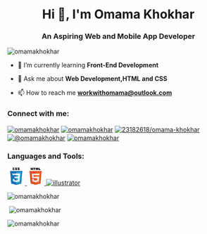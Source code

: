 <h1 align="center">Hi 👋, I'm Omama Khokhar</h1>
<h3 align="center">An Aspiring Web and Mobile App Developer</h3>

<p align="left"> <img src="https://komarev.com/ghpvc/?username=omamakhokhar&label=Profile%20views&color=0e75b6&style=flat" alt="omamakhokhar" /> </p>

- 🎯 I’m currently learning **Front-End Development**

- 💬 Ask me about **Web Development,HTML and CSS**

- 📫 How to reach me **workwithomama@outlook.com**

<h3 align="left">Connect with me:</h3>
<p align="left">
<a href="https://dev.to/omamakhokhar" target="blank"><img align="center" src="https://raw.githubusercontent.com/rahuldkjain/github-profile-readme-generator/master/src/images/icons/Social/devto.svg" alt="omamakhokhar" height="30" width="40" /></a>
<a href="https://linkedin.com/in/omamakhokhar" target="blank"><img align="center" src="https://raw.githubusercontent.com/rahuldkjain/github-profile-readme-generator/master/src/images/icons/Social/linked-in-alt.svg" alt="omamakhokhar" height="30" width="40" /></a>
<a href="https://stackoverflow.com/users/23182618/omama-khokhar" target="blank"><img align="center" src="https://raw.githubusercontent.com/rahuldkjain/github-profile-readme-generator/master/src/images/icons/Social/stack-overflow.svg" alt="23182618/omama-khokhar" height="30" width="40" /></a>
<a href="https://medium.com/@omamakhokhar" target="blank"><img align="center" src="https://raw.githubusercontent.com/rahuldkjain/github-profile-readme-generator/master/src/images/icons/Social/medium.svg" alt="@omamakhokhar" height="30" width="40" /></a>
<a href="https://www.leetcode.com/omamakhokhar" target="blank"><img align="center" src="https://raw.githubusercontent.com/rahuldkjain/github-profile-readme-generator/master/src/images/icons/Social/leet-code.svg" alt="omamakhokhar" height="30" width="40" /></a>
</p>

<h3 align="left">Languages and Tools:</h3>
<p align="left"> <a href="https://www.w3schools.com/css/" target="_blank" rel="noreferrer"> <img src="https://raw.githubusercontent.com/devicons/devicon/master/icons/css3/css3-original-wordmark.svg" alt="css3" width="40" height="40"/> </a> <a href="https://www.w3.org/html/" target="_blank" rel="noreferrer"> <img src="https://raw.githubusercontent.com/devicons/devicon/master/icons/html5/html5-original-wordmark.svg" alt="html5" width="40" height="40"/> </a> <a href="https://www.adobe.com/in/products/illustrator.html" target="_blank" rel="noreferrer"> <img src="https://www.vectorlogo.zone/logos/adobe_illustrator/adobe_illustrator-icon.svg" alt="illustrator" width="40" height="40"/> </a> </p>

<p><img src="https://github-readme-stats.vercel.app/api/top-langs?username=omamakhokhar&show_icons=true&locale=en&layout=compact" alt="omamakhokhar" /></p>
<p>&nbsp;<img src="https://github-readme-stats.vercel.app/api?username=omamakhokhar&show_icons=true&locale=en" alt="omamakhokhar" /></p>
<p><img src="https://github-readme-streak-stats.herokuapp.com/?user=omamakhokhar&" alt="omamakhokhar" /></p>
